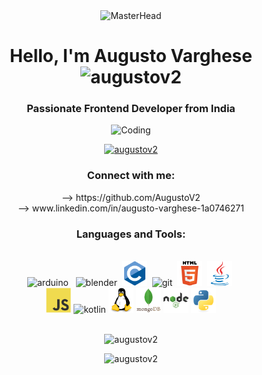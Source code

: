 <div style="text-align: center;">
  <img src="https://cdn.dribbble.com/users/1162077/screenshots/3848914/media/7ed7d5ca074b48b328150e5a231e8d1f.gif" alt="MasterHead">
</div>


<h1 align="center">Hello, I'm Augusto Varghese <br> <img src="https://komarev.com/ghpvc/?username=augustov2&label=Profile%20views&color=0e75b6&style=flat" alt="augustov2" /> </h1>

<h3 align="center">Passionate Frontend Developer from India</h3>

<div style="text-align: center;">
  <img alt="Coding" width="400" src="https://camo.githubusercontent.com/7de37139d0b4c1ce40865e799b446c0e963a3dd8fb68d239707237c40604fa3d/68747470733a2f2f63646e2e6472696262626c652e636f6d2f75736572732f3733303730332f73637265656e73686f74732f363538313234332f6176656e746f2e676966">
</div>



<p align="center">
  <a href="https://github.com/ryo-ma/github-profile-trophy">
    <img src="https://github-profile-trophy.vercel.app/?username=augustov2" alt="augustov2" />
  </a>
</p>


<h3 align="center">Connect with me:</h3>
<p align="center">
 --> https://github.com/AugustoV2
  <br>
 --> www.linkedin.com/in/augusto-varghese-1a0746271
</p>

<h3 align="center">Languages and Tools:</h3>
<p align="center">
  <br>
  <img src="https://cdn.worldvectorlogo.com/logos/arduino-1.svg" alt="arduino" width="40" height="40"/> &nbsp
  <img src="https://download.blender.org/branding/community/blender_community_badge_white.svg" alt="blender" width="40" height="40"/>&nbsp
  <img src="https://raw.githubusercontent.com/devicons/devicon/master/icons/c/c-original.svg" alt="c" width="40" height="40"/>&nbsp
  <img src="https://www.vectorlogo.zone/logos/git-scm/git-scm-icon.svg" alt="git" width="40" height="40"/>&nbsp
  <img src="https://raw.githubusercontent.com/devicons/devicon/master/icons/html5/html5-original-wordmark.svg" alt="html5" width="40" height="40"/>&nbsp
  <img src="https://raw.githubusercontent.com/devicons/devicon/master/icons/java/java-original.svg" alt="java" width="40" height="40"/>&nbsp
  <br>
  
  <img src="https://raw.githubusercontent.com/devicons/devicon/master/icons/javascript/javascript-original.svg" alt="javascript" width="40" height="40"/>
  <img src="https://www.vectorlogo.zone/logos/kotlinlang/kotlinlang-icon.svg" alt="kotlin" width="40" height="40"/>
  <img src="https://raw.githubusercontent.com/devicons/devicon/master/icons/linux/linux-original.svg" alt="linux" width="40" height="40"/>
  <img src="https://raw.githubusercontent.com/devicons/devicon/master/icons/mongodb/mongodb-original-wordmark.svg" alt="mongodb" width="40" height="40"/>
  <img src="https://raw.githubusercontent.com/devicons/devicon/master/icons/nodejs/nodejs-original-wordmark.svg" alt="nodejs" width="40" height="40"/>
  <img src="https://raw.githubusercontent.com/devicons/devicon/master/icons/python/python-original.svg" alt="python" width="40" height="40"/>
  <br>
</p>

<p align="center">
  <br>
  <img src="https://github-readme-stats.vercel.app/api/top-langs?username=augustov2&show_icons=true&locale=en&layout=compact" alt="augustov2" />
  <br>
</p>

<p align="center">
  <img src="https://github-readme-streak-stats.herokuapp.com/?user=augustov2&" alt="augustov2" />
</p>
